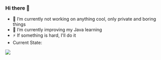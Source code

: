 ### Hi there 👋

- 🔭 I’m currently not working on anything cool, only private and boring things
- 🌱 I’m currently improving my Java learning
- ⚡ If something is hard, I'll do it
- Current State:

![](https://i.imgur.com/LAdLk5y.png)
